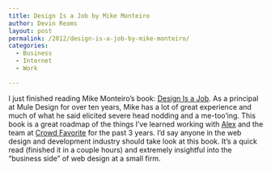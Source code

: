 ```yaml
---
title: Design Is a Job by Mike Monteiro
author: Devin Reams
layout: post
permalink: /2012/design-is-a-job-by-mike-monteiro/
categories:
  - Business
  - Internet
  - Work

---
```

I just finished reading Mike Monteiro&#8217;s book: [Design Is a Job][1]. As a principal at Mule Design for over ten years, Mike has a lot of great experience and much of what he said elicited severe head nodding and a me-too&#8217;ing. This book is a great roadmap of the things I&#8217;ve learned working with [Alex][2] and the team at [Crowd Favorite][3] for the past 3 years. I&#8217;d say anyone in the web design and development industry should take look at this book. It&#8217;s a quick read (finished it in a couple hours) and extremely insightful into the &#8220;business side&#8221; of web design at a small firm.

 [1]: http://www.abookapart.com/products/design-is-a-job
 [2]: http://alexking.org
 [3]: http://crowdfavorite.com/